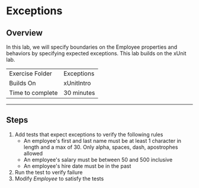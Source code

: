 ﻿# Exceptions
## Overview
In this lab, we will specify boundaries on the Employee properties and behaviors 
by specifying expected exceptions.  This lab builds on the xUnit lab.

| | |
| --------- | --------------------------- |
| Exercise Folder | Exceptions |
| Builds On | xUnitIntro |
| Time to complete | 30 minutes

---

## Steps
1. Add tests that expect exceptions to verify the following rules
    - An employee's first and last name must be at least 1 character in 
    length and a max of 30.  Only alpha, spaces, dash, apostrophes allowed
    - An employee's salary must be between 50 and 500 inclusive
    - An employee's hire date must be in the past
1. Run the test to verify failure
1. Modify *Employee* to satisfy the tests